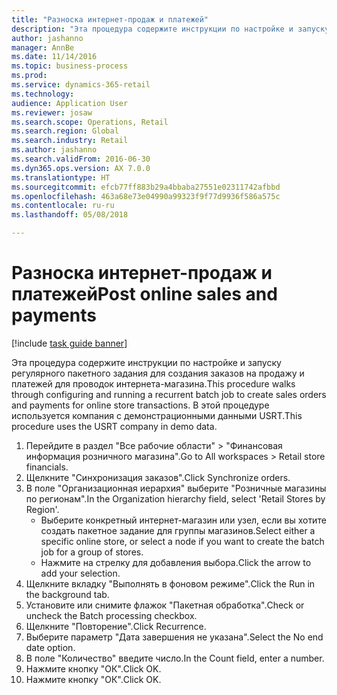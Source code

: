 ```yaml
--- 
title: "Разноска интернет-продаж и платежей"
description: "Эта процедура содержите инструкции по настройке и запуску регулярного пакетного задания для создания заказов на продажу и платежей для проводок интернета-магазина."
author: jashanno
manager: AnnBe
ms.date: 11/14/2016
ms.topic: business-process
ms.prod: 
ms.service: dynamics-365-retail
ms.technology: 
audience: Application User
ms.reviewer: josaw
ms.search.scope: Operations, Retail
ms.search.region: Global
ms.search.industry: Retail
ms.author: jashanno
ms.search.validFrom: 2016-06-30
ms.dyn365.ops.version: AX 7.0.0
ms.translationtype: HT
ms.sourcegitcommit: efcb77ff883b29a4bbaba27551e02311742afbbd
ms.openlocfilehash: 463a68e73e04990a99323f9f77d9936f586a575c
ms.contentlocale: ru-ru
ms.lasthandoff: 05/08/2018

---
```

# <a name="post-online-sales-and-payments"></a><span data-ttu-id="ec50c-103">Разноска интернет-продаж и платежей</span><span class="sxs-lookup"><span data-stu-id="ec50c-103">Post online sales and payments</span></span>

[!include [task guide banner](../includes/task-guide-banner.md)]

<span data-ttu-id="ec50c-104">Эта процедура содержите инструкции по настройке и запуску регулярного пакетного задания для создания заказов на продажу и платежей для проводок интернета-магазина.</span><span class="sxs-lookup"><span data-stu-id="ec50c-104">This procedure walks through configuring and running a recurrent batch job to create sales orders and payments for online store transactions.</span></span> <span data-ttu-id="ec50c-105">В этой процедуре используется компания с демонстрационными данными USRT.</span><span class="sxs-lookup"><span data-stu-id="ec50c-105">This procedure uses the USRT company in demo data.</span></span>

1. <span data-ttu-id="ec50c-106">Перейдите в раздел "Все рабочие области" > "Финансовая информация розничного магазина".</span><span class="sxs-lookup"><span data-stu-id="ec50c-106">Go to All workspaces > Retail store financials.</span></span>
2. <span data-ttu-id="ec50c-107">Щелкните "Синхронизация заказов".</span><span class="sxs-lookup"><span data-stu-id="ec50c-107">Click Synchronize orders.</span></span>
3. <span data-ttu-id="ec50c-108">В поле "Организационная иерархия" выберите "Розничные магазины по регионам".</span><span class="sxs-lookup"><span data-stu-id="ec50c-108">In the Organization hierarchy field, select 'Retail Stores by Region'.</span></span>
    * <span data-ttu-id="ec50c-109">Выберите конкретный интернет-магазин или узел, если вы хотите создать пакетное задание для группы магазинов.</span><span class="sxs-lookup"><span data-stu-id="ec50c-109">Select either a specific online store, or select a node if you want to create the batch job for a group of stores.</span></span>  
    * <span data-ttu-id="ec50c-110">Нажмите на стрелку для добавления выбора.</span><span class="sxs-lookup"><span data-stu-id="ec50c-110">Click the arrow to add your selection.</span></span>  
4. <span data-ttu-id="ec50c-111">Щелкните вкладку "Выполнять в фоновом режиме".</span><span class="sxs-lookup"><span data-stu-id="ec50c-111">Click the Run in the background tab.</span></span>
5. <span data-ttu-id="ec50c-112">Установите или снимите флажок "Пакетная обработка".</span><span class="sxs-lookup"><span data-stu-id="ec50c-112">Check or uncheck the Batch processing checkbox.</span></span>
6. <span data-ttu-id="ec50c-113">Щелкните "Повторение".</span><span class="sxs-lookup"><span data-stu-id="ec50c-113">Click Recurrence.</span></span>
7. <span data-ttu-id="ec50c-114">Выберите параметр "Дата завершения не указана".</span><span class="sxs-lookup"><span data-stu-id="ec50c-114">Select the No end date option.</span></span>
8. <span data-ttu-id="ec50c-115">В поле "Количество" введите число.</span><span class="sxs-lookup"><span data-stu-id="ec50c-115">In the Count field, enter a number.</span></span>
9. <span data-ttu-id="ec50c-116">Нажмите кнопку "OК".</span><span class="sxs-lookup"><span data-stu-id="ec50c-116">Click OK.</span></span>
10. <span data-ttu-id="ec50c-117">Нажмите кнопку "OК".</span><span class="sxs-lookup"><span data-stu-id="ec50c-117">Click OK.</span></span>


